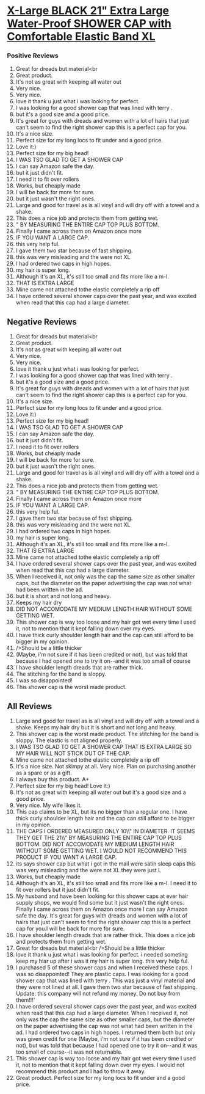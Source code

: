 # [X-Large BLACK 21&quot; Extra Large Water-Proof SHOWER CAP with Comfortable Elastic Band XL](https://products.checkmycream.com/products/X-Large-BLACK-21&quot;-Extra-Large-Water-Proof-SHOWER-CAP-with-Comfortable-Elastic-Band-XL.html)

### Positive Reviews

<ol>
      <li>Great for dreads but material&lt;br</li>
      <li>Great product.</li>
      <li>It&#x27;s not as great with keeping all water out</li>
      <li>Very nice.</li>
      <li>Very nice.</li>
      <li>love it thank u just what i was looking for perfect.</li>
      <li>I was looking for a good shower cap that was lined with terry .</li>
      <li>but it&#x27;s a good size and a good price.</li>
      <li>It&#x27;s great for guys with dreads and women with a lot of hairs that just can&#x27;t seem to find the right shower cap this is a perfect cap for you.</li>
      <li>It&#x27;s a nice size.</li>
      <li>Perfect size for my long locs to fit under and a good price.</li>
      <li>Love it:)</li>
      <li>Perfect size for my big head!</li>
      <li>I WAS TSO GLAD TO GET A SHOWER CAP</li>
      <li>I can say Amazon safe the day.</li>
      <li>but it just didn&#x27;t fit.</li>
      <li>I need it to fit over rollers</li>
      <li>Works, but cheaply made</li>
      <li>I will be back for more for sure.</li>
      <li>but it just wasn&#x27;t the right ones.</li>
      <li>Large and good for travel as is all vinyl and will dry off with a towel and a shake.</li>
      <li>This does a nice job and protects them from getting wet.</li>
      <li>&quot; BY MEASURING THE ENTIRE CAP TOP PLUS BOTTOM.</li>
      <li>Finally I came across them on Amazon once more</li>
      <li>IF YOU WANT A LARGE CAP.</li>
      <li>this very help ful.</li>
      <li>I gave them two star because of fast shipping.</li>
      <li>this was very misleading and the were not XL</li>
      <li>I had ordered two caps in high hopes.  </li>
      <li>my hair is super long.</li>
      <li>Although it&#x27;s an XL, it&#x27;s still too small and fits more like a m-l.</li>
      <li>THAT IS EXTRA LARGE</li>
      <li>Mine came not attached tothe elastic completely a rip off</li>
      <li>I have ordered several shower caps over the past year, and was excited when  read that this cap had a large diameter.  </li>
</ol>


<h2>Negative Reviews</h2>
<ol>
<li> Great for dreads but material&lt;br</li>
<li> Great product.</li>
<li> It&#x27;s not as great with keeping all water out</li>
<li> Very nice.</li>
<li> Very nice.</li>
<li> love it thank u just what i was looking for perfect.</li>
<li> I was looking for a good shower cap that was lined with terry .</li>
<li> but it&#x27;s a good size and a good price.</li>
<li> It&#x27;s great for guys with dreads and women with a lot of hairs that just can&#x27;t seem to find the right shower cap this is a perfect cap for you.</li>
<li> It&#x27;s a nice size.</li>
<li> Perfect size for my long locs to fit under and a good price.</li>
<li> Love it:)</li>
<li> Perfect size for my big head!</li>
<li> I WAS TSO GLAD TO GET A SHOWER CAP</li>
<li> I can say Amazon safe the day.</li>
<li> but it just didn&#x27;t fit.</li>
<li> I need it to fit over rollers</li>
<li> Works, but cheaply made</li>
<li> I will be back for more for sure.</li>
<li> but it just wasn&#x27;t the right ones.</li>
<li> Large and good for travel as is all vinyl and will dry off with a towel and a shake.</li>
<li> This does a nice job and protects them from getting wet.</li>
<li> &quot; BY MEASURING THE ENTIRE CAP TOP PLUS BOTTOM.</li>
<li> Finally I came across them on Amazon once more</li>
<li> IF YOU WANT A LARGE CAP.</li>
<li> this very help ful.</li>
<li> I gave them two star because of fast shipping.</li>
<li> this was very misleading and the were not XL</li>
<li> I had ordered two caps in high hopes.  </li>
<li> my hair is super long.</li>
<li> Although it&#x27;s an XL, it&#x27;s still too small and fits more like a m-l.</li>
<li> THAT IS EXTRA LARGE</li>
<li> Mine came not attached tothe elastic completely a rip off</li>
<li> I have ordered several shower caps over the past year, and was excited when  read that this cap had a large diameter.  </li>
<li> When I received it, not only was the cap the same size as other smaller caps, but the diameter on the paper advertising the cap was not what had been written in the ad.  </li>
<li> but it is short and not long and heavy.</li>
<li> Keeps my hair dry</li>
<li> DID NOT ACCOMODATE MY MEDIUM LENGTH HAIR WITHOUT SOME GETTING WET.</li>
<li> This shower cap is way too loose and my hair got wet every time I used it, not to mention that it kept falling down over my eyes.  </li>
<li> I have thick curly shoulder length hair and the cap can still afford to be bigger in my opinion.</li>
<li> /&gt;Should be a little thicker</li>
<li> (Maybe, i&#x27;m not sure if it has been credited or not), but was told that because I had opened one to try it on--and it was too small of course</li>
<li> I have shoulder length dreads that are rather thick.</li>
<li> The stitching for the band is sloppy.  </li>
<li> I was so disappointed!  </li>
<li> This shower cap is the worst made product.  </li>
</ol>

<h2>All Reviews</h2>

<ol>
    <li> Large and good for travel as is all vinyl and will dry off with a towel and a shake. Keeps my hair dry but it is short and not long and heavy.</li>
    <li> This shower cap is the worst made product.  The stitching for the band is sloppy.  The elastic is not aligned properly.</li>
    <li> I WAS TSO GLAD TO GET A SHOWER CAP THAT IS EXTRA LARGE SO MY HAIR WILL NOT STICK OUT OF THE CAP.</li>
    <li> Mine came not attached tothe elastic completely a rip off</li>
    <li> It&#x27;s a nice size. Not skimpy at all.  Very nice. Plan on purchasing another as a spare or as a gift.</li>
    <li> I always buy this product.  A+</li>
    <li> Perfect size for my big head! Love it:)</li>
    <li> It&#x27;s not as great with keeping all water out but it&#x27;s a good size and a good price.</li>
    <li> Very nice. My wife likes it.</li>
    <li> This cap claims to be XL, but its no bigger than a regular one.  I have thick curly shoulder length hair and the cap can still afford to be bigger in my opinion.</li>
    <li> THE CAPS I ORDERED MEASURED ONLY 10\\&quot; IN DIAMETER. IT SEEMS THEY GET THE 21\\&quot; BY MEASURING THE ENTIRE CAP TOP PLUS BOTTOM. DID NOT ACCOMODATE MY MEDIUM LENGTH HAIR WITHOUT SOME GETTING WET. I WOULD NOT RECOMMEND THIS PRODUCT IF YOU WANT A LARGE CAP.</li>
    <li> its says shower cap but what i got in the mail were satin sleep caps this was very misleading and the were not XL they were just L</li>
    <li> Works, but cheaply made</li>
    <li> Although it&#x27;s an XL, it&#x27;s still too small and fits more like a m-l. I need it to fit over rollers but it just didn&#x27;t fit.</li>
    <li> My husband and have been looking for this shower caps at ever hair supply shops, we would find some but it just wasn&#x27;t the right ones. Finally I came across them on Amazon once more I can say Amazon safe the day. It&#x27;s great for guys with dreads and women with a lot of hairs that just can&#x27;t seem to find the right shower cap this is a perfect cap for you.I will be back for more for sure.</li>
    <li> I have shoulder length dreads that are rather thick. This does a nice job and protects them from getting wet.</li>
    <li> Great for dreads but material&lt;br /&gt;Should be a little thicker</li>
    <li> love it thank u just what i was looking for perfect. i needed someting keep my hiar up after i was it my hair is super long. this very help ful.</li>
    <li> I purchased 5 of these shower caps and when I received these caps. I was so disappointed!  They are plastic caps. I was looking for a good shower cap that was lined with terry . This was just a vinyl material and they were not lined at all. I gave them two star because of fast shipping. Update: this company will not refund my money. Do not buy from them!!!&#x27;</li>
    <li> I have ordered several shower caps over the past year, and was excited when  read that this cap had a large diameter.  When I received it, not only was the cap the same size as other smaller caps, but the diameter on the paper advertising the cap was not what had been written in the ad.  I had ordered two caps in high hopes.  I returned them both but only was given credit for one (Maybe, i&#x27;m not sure if it has been credited or not), but was told that because I had opened one to try it on--and it was too small of course--it was not returnable.</li>
    <li> This shower cap is way too loose and my hair got wet every time I used it, not to mention that it kept falling down over my eyes.  I would not recommend this product and I had to throw it away.</li>
    <li> Great product. Perfect size for my long locs to fit under and a good price.</li>
</ol>




